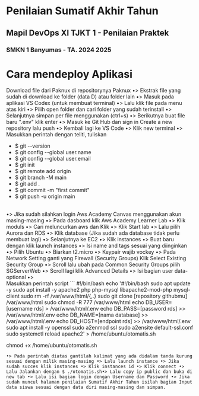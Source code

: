 # Penilaian Sumatif Akhir Tahun
## Mapil DevOps XI TJKT 1 - Penilaian Praktek
### SMKN 1 Banyumas - TA. 2024 2025


#
# Cara mendeploy Aplikasi
Download file dari Paknux di repositorynya Paknux •> Ekstrak file yang sudah di download ke folder (data D) atau folder lain •> Masuk pada aplikasi VS Codex (untuk membuat terminal) •> Lalu klik file pada menu atas kiri •> Pilih open folder dan cari folder yang sudah terinstall •> Selanjutnya simpan per file menggunakan (ctrl+s) •> Berikutnya buat file baru ".env" klik enter •> Masuk ke Git Hub dan sign in Create a new repository lalu push •> Kembali lagi ke VS Code •> Klik new terminal •> Masukkan perintah dengan teliti, tuliskan 
- $  git  --version
- $  git  config --global  user.name 
- $  git  config --global  user.email 
- $  git  init 
- $  git  remote add origin 
- $  git  branch  -M  main 
- $  git  add  . 
- $  git  commit  -m  "first commit" 
- $  git  push  -u  origin  main 
</br>
•> Jika sudah silahkan login Aws Academy Canvas menggunakan akun masing-masing •> Pada dasboard klik Aws Academy Learner Lab •> Klik moduls •> Cari meluncurkan aws dan Klik •> Klik Start lab •>  Lalu pilih Aurora dan RDS •> Klik database (Jika sudah ada database tidak perlu membuat lagi) •> Selanjutnya ke EC2 •> Klik instances •> Buat baru dengan klik launch instances •> Isi name and tags sesuai yang diinginkan •> Pilih Ubuntu •> Biarkan t2.micro •> Keypair wajib  vockey •> Pada Network Setting ganti yang Firewall (Security Groups) Klik Select Existing Security Group •> Scroll lalu ubah pada Common Security Groups pilih SGServerWeb •> Scroll lagi klik Advanced Details •> Isi bagian user data-optional •> 
</br>
Masukkan perintah script
```
#!/bin/bash
echo '#!/bin/bash
sudo apt update -y
sudo apt install -y apache2 php php-mysql libapache2-mod-php mysql-client
sudo rm -rf /var/www/html/{,.}
sudo git clone [repository githubmu] /var/www/html
sudo chmod -R 777 /var/www/html
echo DB_USER=[username rds] > /var/www/html/.env
echo DB_PASS=[password rds]  >> /var/www/html/.env
echo DB_NAME=[nama database]  >> /var/www/html/.env
echo DB_HOST=[endpoint rds] >> /var/www/html/.env
sudo apt install -y openssl
sudo a2enmod ssl
sudo a2ensite default-ssl.conf
sudo systemctl reload apache2' > /home/ubuntu/otomatis.sh

chmod +x /home/ubuntu/otomatis.sh  
```
•> Pada perintah diatas gantilah kalimat yang ada didalam tanda kurung sesuai dengan milik masing-masing •> Lalu launch instance •> Jika sudah succes klik instances •> Klik instances id •> Klik connect •> Lalu Jalankan dengan $ ./otomatis.sh•> Lalu copy ip public dan buka di new tab •> Lalu isi bagian login dengan Username dan Password •> Jika sudah muncul halaman penilaian Sumatif Akhir Tahun isilah bagian Input data siswa sesuai dengan data diri masing-masing dan simpan.